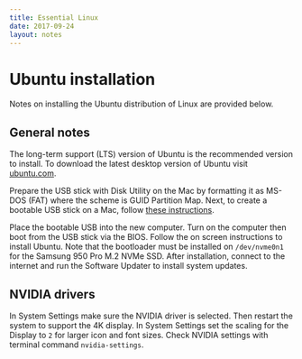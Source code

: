 ```yaml
---
title: Essential Linux
date: 2017-09-24
layout: notes
---
```


# Ubuntu installation

Notes on installing the Ubuntu distribution of Linux are provided below.

## General notes

The long-term support (LTS) version of Ubuntu is the recommended version to
install. To download the latest desktop version of Ubuntu visit
[ubuntu.com](https://www.ubuntu.com/download/desktop).

Prepare the USB stick with Disk Utility on the Mac by formatting it as MS-DOS
(FAT) where the scheme is GUID Partition Map. Next, to create a bootable USB
stick on a Mac, follow [these
instructions](https://www.ubuntu.com/download/desktop/create-a-usb-stick-on-mac-osx).

Place the bootable USB into the new computer. Turn on the computer then boot
from the USB stick via the BIOS. Follow the on screen instructions to install
Ubuntu. Note that the bootloader must be installed on `/dev/nvme0n1` for the
Samsung 950 Pro M.2 NVMe SSD. After installation, connect to the internet and
run the Software Updater to install system updates.

## NVIDIA drivers

In System Settings make sure the NVIDIA driver is selected. Then restart the
system to support the 4K display. In System Settings set the scaling for the
Display to `2` for larger icon and font sizes. Check NVIDIA settings with
terminal command `nvidia-settings`.

